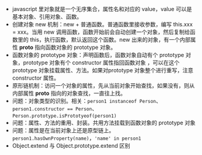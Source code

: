- javascript 里对象就是一个无序集合，属性名和对应的 value，value 可以是基本对象、引用对象、函数。
- 创建对象 new 机制：new + 普通函数。普通函数里接收参数，编写 this.xxx = xxx。当用 new 调用函数，函数开始前会自动创建一个对象，然后复制给函数里的 this，执行函数，默认返回这个函数。new 出来的对象，有一个内部属性 __proto__ 指向函数对象的 prototype 对象。
- 函数对象的 prototype 对象：声明函数后，函数对象自动有个 prototype 对象，prototype 对象有个 constructor 属性指回函数对象 ，可以在这个 prototype 对象挂载属性、方法。如果对prototype 对象整个进行重写，注意 constructor 属性。
- 原形链机制：访问一个对象的属性，先从当前对象开始查找，如果没有，则从内部属性 __proto__ 指向的对象查找，一直往上找。
- 问题：对象类型的识别。相关：`person1 instanceof Person`、`person1.constructor == Person`、`Person.prototype.isPrototyeof(person1)`
- 问题：属性、方法的重用、封装。共用方法挂载到函数对象的 prototype 对象
- 问题：属性是在当前对象上还是原型链上。`person1.hasOwnProperty(name)`，`'name' in person1`
- Object.extend 与 Object.prototype.extend 区别